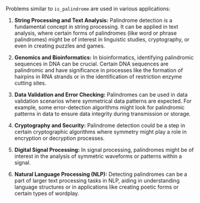 Problems similar to `is_palindrome` are used in various applications:

1. **String Processing and Text Analysis:** Palindrome detection is a fundamental concept in string processing. It can be applied in text analysis, where certain forms of palindromes (like word or phrase palindromes) might be of interest in linguistic studies, cryptography, or even in creating puzzles and games.

2. **Genomics and Bioinformatics:** In bioinformatics, identifying palindromic sequences in DNA can be crucial. Certain DNA sequences are palindromic and have significance in processes like the formation of hairpins in RNA strands or in the identification of restriction enzyme cutting sites.

3. **Data Validation and Error Checking:** Palindromes can be used in data validation scenarios where symmetrical data patterns are expected. For example, some error-detection algorithms might look for palindromic patterns in data to ensure data integrity during transmission or storage.

4. **Cryptography and Security:** Palindrome detection could be a step in certain cryptographic algorithms where symmetry might play a role in encryption or decryption processes.

5. **Digital Signal Processing:** In signal processing, palindromes might be of interest in the analysis of symmetric waveforms or patterns within a signal.

6. **Natural Language Processing (NLP):** Detecting palindromes can be a part of larger text processing tasks in NLP, aiding in understanding language structures or in applications like creating poetic forms or certain types of wordplay.
